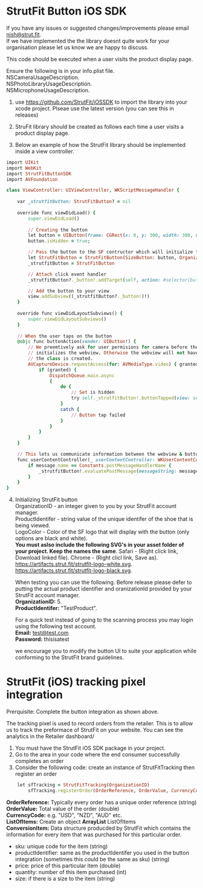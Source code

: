 # StrutFit Button iOS SDK

If you have any issues or suggested changes/improvements please email nish@strut.fit.   
If we have implemented the the library doesnt quite work for your organisation please let us know we are happy to discuss.

This code should be executed when a user visits the product display page.

Ensure the following is in your info.plist file.   
NSCameraUsageDescription.   
NSPhotoLibraryUsageDescription.   
NSMicrophoneUsageDescription.   

1. use https://github.com/StrutFit/iOSSDK to import the library into your xcode project. Plseae use the latest version (you can see this in releases)
2. StruFit library should be created as follows each time a user visits a product display page.  

4. Below an example of how the StrutFit library should be implemented inside a view controller.
   
```ruby  
import UIKit
import WebKit
import StrutFitButtonSDK
import AVFoundation

class ViewController: UIViewController, WKScriptMessageHandler {
    
    var _strutfitButton: StrutFitButton? = nil
    
    override func viewDidLoad() {
        super.viewDidLoad()
        
        // Creating the button
        let button = UIButton(frame: CGRect(x: 0, y: 300, width: 300, height: 50))
        button.isHidden = true;

        // Pass the button to the SF contructor which will initialize the button
        let StrutFitButton = StrutFitButton(SizeButton: button, OrganizationId: 5, ProductIdentifier: "TestProduct", BackgroundColor: UIColor.gray, LogoColor: 							StrutFitLogoColor.Black)
        _strutfitButton = StrutFitButton

        // Attach click event handler
        _strutfitButton?._button!.addTarget(self, action: #selector(buttonAction), for: .touchUpInside)

        // Add the button to your view
        view.addSubview((_strutfitButton?._button!)!)
    }
    
    override func viewDidLayoutSubviews() {
        super.viewDidLayoutSubviews()
    }
    
    // When the user taps on the button
    @objc func buttonAction(sender: UIButton!) {
        // We preemtively ask for user permisions for camera before the button
        // initializes the webview. Otherwise the webview will not have access once
        // the class is created.
        AVCaptureDevice.requestAccess(for: AVMediaType.video) { granted in
            if (granted) {
                DispatchQueue.main.async
                {
                    do {
                        // Set is hidden
                        try self._strutfitButton!.buttonTapped(view: self.view, controller: self)
                    }
                    catch {
                        // Button tap failed
                    }
                }
            }
        }
    }

    // This lets us communicate information between the webview & button
    func userContentController(_ userContentController: WKUserContentController, didReceive message: WKScriptMessage) {
        if message.name == Constants.postMessageHandlerName {
            _strutfitButton!.evaluatePostMessage(messageString: message.body as! String)
        }
    }
}
```

4. Initializing StrutFit button  
	OrganizationID - an integer given to you by your StrutFit account manager.  
	ProductIdentifer  - string value of the unique identifer of the shoe that is being viewed.   
	LogoColor -  Color of the SF logo that will display with the button (only options are black and white).   
	**You must aslso include the following SVG's in your asset folder of your project. Keep the names the same**. 
	Safari - (Right click link, Download linked file). 
	Chrome - (Right clicl link, Save as).   
	https://artifacts.strut.fit/strutfit-logo-white.svg.  
	https://artifacts.strut.fit/strutfit-logo-black.svg.   

	When testing you can use the following. 
  	Before release please defer to putting the actual product identifier and oranizationId provided by your StrutFit account manager.   
	**OrganizationID:** 5.   
	**ProductIdentifer:** "TestProduct".  

	For a quick test instead of going to the scanning process you may login using the following test account.   
	**Email:** test@test.com    
	**Password:** thisisatest    

	we encourage you to modify the button UI to suite your application while conforming to the StrutFit brand guidelines.
 
# StrutFit (iOS) tracking pixel integration
Prerquisite: Complete the button integration as shown above.

The tracking pixel is used to record orders from the retailer. This is to allow us to track the preformace of StrutFit on your website.
You can see the analytics in the Retailer dashboard/

1. You must have the StrutFit iOS SDK package in your project.
2. Go to the area in your code where the end consumer successfully completes an order
3. Consider the following code: create an instance of StrutFitTracking then register an order

```ruby
	let sfTracking = StrutFitTracking(OrganizationID)
        sfTracking.registerOrder(OrderReference, OrderValue, CurrencyCode, ListOfItems);
```
**OrderReference:** Typically every order has a unique order reference (string)  
**OrderValue:** Total value of the order (double)  
**CurrencyCode:** e.g. "USD", "NZD", "AUD" etc.  
**ListOfItems:** Create an object **ArrayList<ConversionItem>** ListOfItems  
**ConversionItem:** Data structure producded by StrutFit which contains the information for every item that was purchased for this particular order.  
* sku: unique code for the item (string)  
* productIdentifier: same as the productIdentifer you used in the button integration (sometimes this could be the same as sku) (string)  
* price: price of this particular item (double)  
* quantity: number of this item purchased (int)  
* size: if there is a size to the item (string)	
